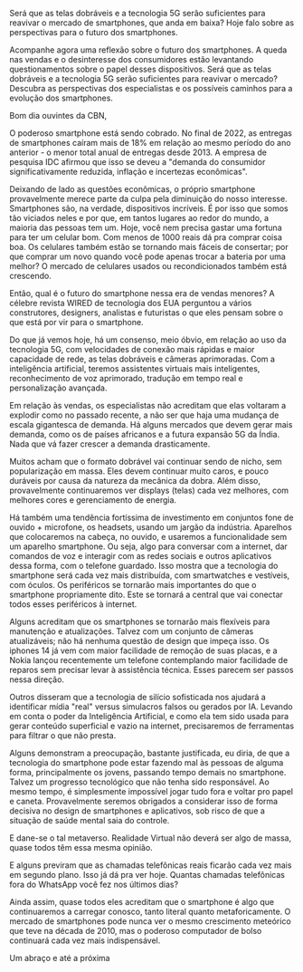 Será que as telas dobráveis e a tecnologia 5G serão suficientes para reavivar o mercado de smartphones, que anda em baixa? Hoje falo sobre as perspectivas para o futuro dos smartphones.



Acompanhe agora uma reflexão sobre o futuro dos smartphones. A queda nas vendas e o desinteresse dos consumidores estão levantando questionamentos sobre o papel desses dispositivos. Será que as telas dobráveis e a tecnologia 5G serão suficientes para reavivar o mercado? Descubra as perspectivas dos especialistas e os possíveis caminhos para a evolução dos smartphones.


Bom dia ouvintes da CBN,

O poderoso smartphone está sendo cobrado. No final de 2022, as entregas de smartphones caíram mais de 18% em relação ao mesmo período do ano anterior - o menor total anual de entregas desde 2013. A empresa de pesquisa IDC afirmou que isso se deveu a "demanda do consumidor significativamente reduzida, inflação e incertezas econômicas".

Deixando de lado as questões econômicas, o próprio smartphone provavelmente merece parte da culpa pela diminuição do nosso interesse. Smartphones são, na verdade, dispositivos incríveis. 
É por isso que somos tão viciados neles e por que, em tantos lugares ao redor do mundo, a maioria das pessoas tem um. Hoje, você nem precisa gastar uma fortuna para ter um celular bom. Com menos de 1000 reais dá pra comprar coisa boa. Os celulares também estão se tornando mais fáceis de consertar; por que comprar um novo quando você pode apenas trocar a bateria por uma melhor? O mercado de celulares usados ou recondicionados também está crescendo.

Então, qual é o futuro do smartphone nessa era de vendas menores? A célebre revista WIRED de tecnologia dos EUA perguntou a vários construtores, designers, analistas e futuristas o que eles pensam sobre o que está por vir para o smartphone. 

Do que já vemos hoje, há um consenso, meio óbvio, em relação ao uso da tecnologia 5G, com velocidades de conexão mais rápidas e maior capacidade de rede, as telas dobráveis e câmeras aprimoradas. Com a inteligência artificial, teremos assistentes virtuais mais inteligentes, reconhecimento de voz aprimorado, tradução em tempo real e personalização avançada.

Em relação às vendas, os especialistas não acreditam que elas voltaram a explodir como no passado recente, a não ser que haja uma mudança de escala gigantesca de demanda. Há alguns mercados que devem gerar mais demanda, como os de países africanos e a futura expansão 5G da Índia. Nada que vá fazer crescer a demanda drasticamente. 

Muitos acham que o formato dobrável vai continuar sendo de nicho, sem popularização em massa. Eles devem continuar muito caros, e pouco duráveis por causa da natureza da mecânica da dobra. Além disso, provavelmente continuaremos ver displays (telas) cada vez melhores, com melhores cores e gerenciamento de energia. 

Há também uma tendência fortíssima de investimento em conjuntos fone de ouvido + microfone, os headsets, usando um jargão da indústria. Aparelhos que colocaremos na cabeça, no ouvido, e usaremos a funcionalidade sem um aparelho smartphone. Ou seja, algo para conversar com a internet, dar comandos de voz e interagir com as redes sociais e outros aplicativos dessa forma, com o telefone guardado.
Isso mostra que a tecnologia do smartphone será cada vez mais distribuída, com smartwatches e vestíveis, com óculos. Os periféricos se tornarão mais importantes do que o smartphone propriamente dito. Este se tornará a central que vai conectar todos esses periféricos à internet.

Alguns acreditam que os smartphones se tornarão mais flexíveis para manutenção e atualizações. Talvez com um conjunto de câmeras atualizáveis; não há nenhuma questão de design que impeça isso. Os iphones 14 já vem com maior facilidade de remoção de suas placas, e a Nokia lançou recentemente um telefone contemplando maior facilidade de reparos sem precisar levar à assistência técnica. Esses parecem ser passos nessa direção. 

Outros disseram que a tecnologia de silício sofisticada nos ajudará a identificar mídia "real" versus simulacros falsos ou gerados por IA. Levando em conta o poder da Inteligência Artificial, e como ela tem sido usada para gerar conteúdo superficial e vazio na internet, precisaremos de ferramentas para filtrar o que não presta.

Alguns demonstram a preocupação, bastante justificada, eu diria, de que a tecnologia do smartphone pode estar fazendo mal às pessoas de alguma forma, principalmente os jovens, passando tempo demais no smartphone. Talvez um progresso tecnológico que não tenha sido responsável. Ao mesmo tempo, é simplesmente impossível jogar tudo fora e voltar pro papel e caneta. Provavelmente seremos obrigados a considerar isso de forma decisiva no design de smartphones e aplicativos, sob risco de que a situação de saúde mental saia do controle. 

E dane-se o tal metaverso. Realidade Virtual não deverá ser algo de massa, quase todos têm essa mesma opinião.

E alguns previram que as chamadas telefônicas reais ficarão cada vez mais em segundo plano. Isso já dá pra ver hoje. Quantas chamadas telefônicas fora do WhatsApp você fez nos últimos dias?

Ainda assim, quase todos eles acreditam que o smartphone é algo que continuaremos a carregar conosco, tanto literal quanto metaforicamente. O mercado de smartphones pode nunca ver o mesmo crescimento meteórico que teve na década de 2010, mas o poderoso computador de bolso continuará cada vez mais indispensável.


Um abraço e até a próxima
